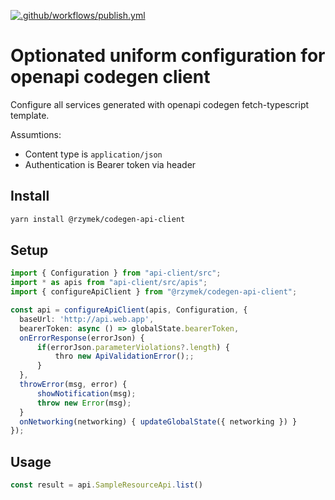 [![.github/workflows/publish.yml](https://github.com/rzymek/codegen-api-client/actions/workflows/publish.yml/badge.svg)](https://github.com/rzymek/codegen-api-client/actions/workflows/publish.yml)

# Optionated uniform configuration for openapi codegen client

Configure all services generated with openapi codegen fetch-typescript template.

Assumtions:
* Content type is `application/json`
* Authentication is Bearer token via header

## Install

```bash
yarn install @rzymek/codegen-api-client
```

## Setup
```typescript
import { Configuration } from "api-client/src";
import * as apis from "api-client/src/apis";
import { configureApiClient } from "@rzymek/codegen-api-client";

const api = configureApiClient(apis, Configuration, {
  baseUrl: 'http://api.web.app', 
  bearerToken: async () => globalState.bearerToken,
  onErrorResponse(errorJson) {
      if(errorJson.parameterViolations?.length) {
          thro new ApiValidationError();;
      }
  },
  throwError(msg, error) {
      showNotification(msg);
      throw new Error(msg);
  }
  onNetworking(networking) { updateGlobalState({ networking }) }
});
```

## Usage

```typescript
const result = api.SampleResourceApi.list()
```
